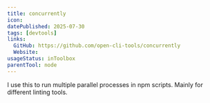 ```yaml
---
title: concurrently
icon:
datePublished: 2025-07-30
tags: [devtools]
links:
  GitHub: https://github.com/open-cli-tools/concurrently
  Website:
usageStatus: inToolbox
parentTool: node
---
```


I use this to run multiple parallel processes in npm scripts. Mainly for
different linting tools.

